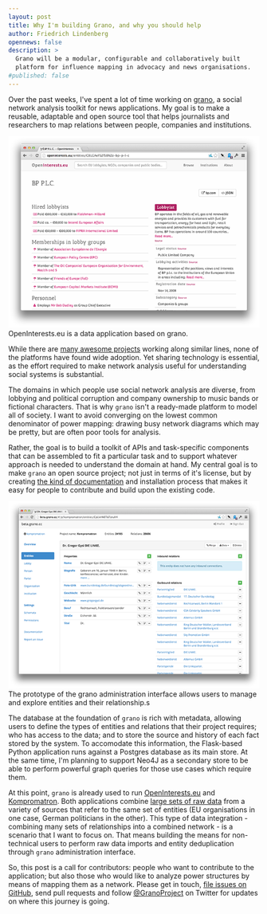 ```yaml
---
layout: post
title: Why I'm building Grano, and why you should help
author: Friedrich Lindenberg
opennews: false
description: >
  Grano will be a modular, configurable and collaboratively built
  platform for influence mapping in advocacy and news organisations.
#published: false
---
```


Over the past weeks, I've spent a lot of time working on [grano](http://grano.cc), a social network analysis toolkit for news applications. My goal is to make a reusable, adaptable and open source tool that helps journalists and researchers to map relations between people, companies and institutions.

<div class="captioned">
    <a href="http://openinterests.eu/entities/C8LGAeFSZfS8NZz-bp-p-l-c"><img src="/assets/images/grano_bp.png" class="img-responsive" alt="BP on OpenInterests.eu"></a>
    <div class="caption">
        OpenInterests.eu is a data application based on grano.
    </div>
</div>

While there are [many awesome projects](http://untangled.knightlab.com/readings/charting-social-network-analysis-tools.html) working along similar lines, none of the platforms have found wide adoption. Yet sharing technology is essential, as the effort required to make network analysis useful for understanding social systems is substantial.

The domains in which people use social network analysis are diverse, from lobbying and political corruption and company ownership to music bands or fictional characters. That is why ``grano`` isn't a ready-made platform to model all of society. I want to avoid converging on the lowest common denominator of power mapping: drawing busy network diagrams which may be pretty, but are often poor tools for analysis.

Rather, the goal is to build a toolkit of APIs and task-specific components that can be assembled to fit a particular task and to support whatever approach is needed to understand the domain at hand. My central goal is to make ``grano`` an open source project; not just in terms of it's license, but by creating [the kind of documentation](http://docs.grano.cc) and installation process that makes it easy for people to contribute and build upon the existing code.

<div class="captioned">
    <a href="http://beta.grano.cc/#/p/kompromatron/entities/CpLVnWBTd7zruH4"><img src="/assets/images/grano_gysi.png" class="img-responsive" alt="Grano"></a>
    <div class="caption">
        The prototype of the grano administration interface allows users to manage and explore entities and their relationship.s
    </div>
</div>

The database at the foundation of ``grano`` is rich with metadata, allowing users to define the types of entities and relations that their project requires; who has access to the data; and to store the source and history of each fact stored by the system. To accomodate this information, the Flask-based Python application runs against a Postgres database as its main store. At the same time, I'm planning to support Neo4J as a secondary store to be able to perform powerful graph queries for those use cases which require them.

At this point, ``grano`` is already used to run [OpenInterests.eu](http://openinterests.eu) and [Kompromatron](https://kompromatron.herokuapp.com/). Both applications combine [large sets of raw data](https://github.com/pudo/openinterests.eu/tree/master/sources) from a variety of sources that refer to the same set of entities (EU organisations in one case, German politicians in the other). This type of data integration - combining many sets of relationships into a combined network - is a scenario that I want to focus on. That means building the means for non-technical users to perform raw data imports and entity deduplication through ``grano`` administration interface.

So, this post is a call for contributors: people who want to contribute to the application; but also those who would like to analyze power structures by means of mapping them as a network. Please get in touch, [file issues on GitHub](https://github.com/pudo/grano/issues), send pull requests and follow [@GranoProject](https://twitter.com/GranoProject) on Twitter for updates on where this journey is going.






